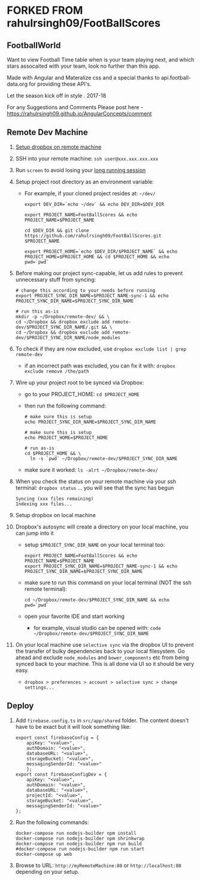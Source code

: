 # FORKED FROM rahulrsingh09/FootBallScores

## FootballWorld

Want to view Football Time table when is your team playing next, and which stars assocaited with your team, look no further than this app.

Made with Angular and Materalize css and a special thanks to api.football-data.org for providing these API's.

Let the season kick off in style . 2017-18

For any Suggestions and Comments Please post here - https://rahulrsingh09.github.io/AngularConcepts/comment 

## Remote Dev Machine

1. [Setup dropbox on remote machine](https://training.shoppinpal.com/setup-box-on-azure/setup-dropbox-on-azure.html)
1. SSH into your remote machine: `ssh user@xxx.xxx.xxx.xxx`
1. Run `screen` to avoid losing your [long running session](https://training.shoppinpal.com/long-running-sessions.html)
1. Setup project root directory as an environment variable:
    * For example, if your cloned project resides at: `~/dev/`

        ```
        export DEV_DIR=`echo ~/dev` && echo DEV_DIR=$DEV_DIR
        
        export PROJECT_NAME=FootBallScores && echo PROJECT_NAME=$PROJECT_NAME

        cd $DEV_DIR && git clone https://github.com/rahulrsingh09/FootBallScores.git $PROJECT_NAME

        export PROJECT_HOME=`echo $DEV_DIR/$PROJECT_NAME` && echo PROJECT_HOME=$PROJECT_HOME && cd $PROJECT_HOME && echo pwd=`pwd`
        ```
1. Before making our project sync-capable, let us add rules to prevent unnecessary stuff from syncing:

    ```
    # change this according to your needs before running
    export PROJECT_SYNC_DIR_NAME=$PROJECT_NAME-sync-1 && echo PROJECT_SYNC_DIR_NAME=$PROJECT_SYNC_DIR_NAME

    # run this as-is
    mkdir -p ~/Dropbox/remote-dev/ && \
    cd ~/Dropbox && dropbox exclude add remote-dev/$PROJECT_SYNC_DIR_NAME/.git && \
    cd ~/Dropbox && dropbox exclude add remote-dev/$PROJECT_SYNC_DIR_NAME/node_modules
    ```
1. To check if they are now excluded, use `dropbox exclude list | grep remote-dev`
    * if an incorrect path was excluded, you can fix it with: `dropbox exclude remove /the/path`
1. Wire up your project root to be synced via Dropbox:
    * go to your PROJECT_HOME: `cd $PROJECT_HOME`
    * then run the following command:

      ```
      # make sure this is setup
      echo PROJECT_SYNC_DIR_NAME=$PROJECT_SYNC_DIR_NAME

      # make sure this is setup
      echo PROJECT_HOME=$PROJECT_HOME

      # run as-is
      cd $PROJECT_HOME && \
        ln -s `pwd` ~/Dropbox/remote-dev/$PROJECT_SYNC_DIR_NAME
      ```
    * make sure it worked: `ls -alrt ~/Dropbox/remote-dev/`
1. When you check the status on your remote machine via your ssh terminal: `dropbox status` ... you will see that the sync has begun

    ```
    Syncing (xxx files remaining)
    Indexing xxx files...
    ```
1. Setup dropbox on local machine
1. Dropbox's autosync will create a directory on your local machine, you can jump into it
    * setup `$PROJECT_SYNC_DIR_NAME` on your local terminal too:

      ```
      export PROJECT_NAME=FootBallScores && echo PROJECT_NAME=$PROJECT_NAME
      export PROJECT_SYNC_DIR_NAME=$PROJECT_NAME-sync-1 && echo PROJECT_SYNC_DIR_NAME=$PROJECT_SYNC_DIR_NAME
      ```
    * make sure to run this command on your local terminal (NOT the ssh remote terminal):

      ```
      cd ~/Dropbox/remote-dev/$PROJECT_SYNC_DIR_NAME && echo pwd=`pwd`
      ```
    * open your favorite IDE and start working
      * for example, visual studio can be opened with: `code ~/Dropbox/remote-dev/$PROJECT_SYNC_DIR_NAME`
1. On your local machine use `selective sync` via the dropbox UI to prevent the transfer of bulky dependencies back to your local filesystem. Go ahead and exclude `node_modules` and `bower_components` etc from being synced back to your machine. This is all done via UI so it should be very easy.
    * `dropbox > preferences > account > selective sync > change settings...`

## Deploy

1. Add `firebase.config.ts` in `src/app/shared` folder. The content doesn't have to be exact but it will look something like:

    ```
    export const firebaseConfig = {
        apiKey: "<value>",
        authDomain: "<value>",
        databaseURL: "<value>",
        storageBucket: "<value>",
        messagingSenderId: "<value>"
        };
    export const firebaseConfigDev = {
        apiKey: "<value>",
        authDomain: "<value>",
        databaseURL: "<value>",
        projectId: "<value>",
        storageBucket: "<value>",
        messagingSenderId: "<value>"
    };
    ```
1. Run the following commands:

    ```
    docker-compose run nodejs-builder npm install
    docker-compose run nodejs-builder npm shrinkwrap
    docker-compose run nodejs-builder npm run build
    #docker-compose run nodejs-builder npm run start
    docker-compose up web
    ```
1. Browse to URL: `http://myRemoteMachine:80` or `http://localhost:80` depending on your setup.
